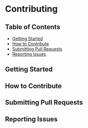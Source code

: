 # Contributing

## Table of Contents

- [Getting Started](#getting-started)
- [How to Contribute](#how-to-contribute)
- [Submitting Pull Requests](#submitting-pull-requests)
- [Reporting Issues](#reporting-issues)

## Getting Started

## How to Contribute

## Submitting Pull Requests

## Reporting Issues 
